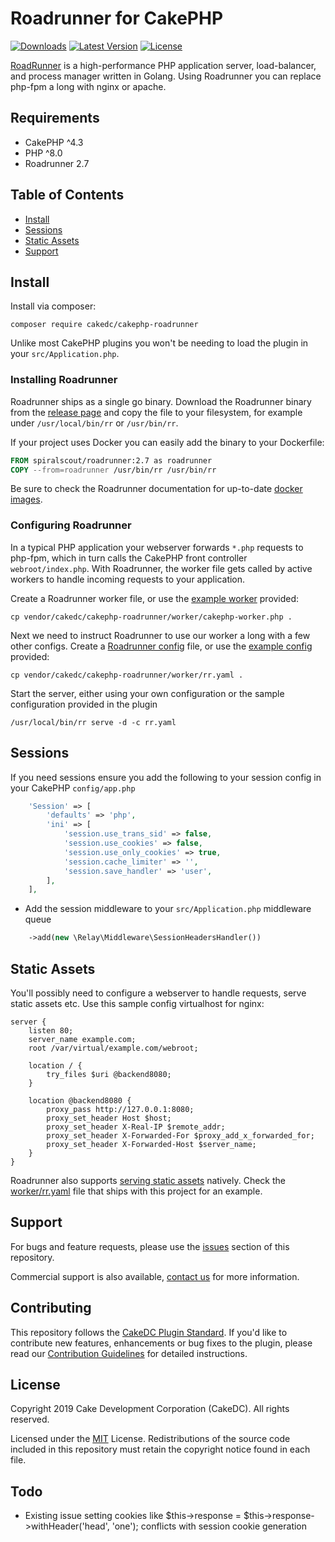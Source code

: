 # Roadrunner for CakePHP

[![Downloads](https://poser.pugx.org/cakedc/cakephp-roadrunner/d/total.png)](https://packagist.org/packages/cakedc/cakephp-roadrunner)
[![Latest Version](https://poser.pugx.org/cakedc/cakephp-roadrunner/v/stable.png)](https://packagist.org/packages/cakedc/cakephp-roadrunner)
[![License](https://poser.pugx.org/cakedc/cakephp-roadrunner/license.svg)](https://packagist.org/packages/cakedc/cakephp-roadrunner)

[RoadRunner](https://roadrunner.dev/) is a high-performance PHP application server, load-balancer, and process 
manager written in Golang. Using Roadrunner you can replace php-fpm a long with nginx or apache.

## Requirements

* CakePHP ^4.3
* PHP ^8.0
* Roadrunner 2.7

## Table of Contents
 
- [Install](#install)
- [Sessions](#install)
- [Static Assets](#static-assets)
- [Support](#support)

## Install

Install via composer:

```console
composer require cakedc/cakephp-roadrunner
```

Unlike most CakePHP plugins you won't be needing to load the plugin in your `src/Application.php`.

### Installing Roadrunner

Roadrunner ships as a single go binary. Download the Roadrunner binary from the 
[release page](https://github.com/roadrunner-server/roadrunner/releases) and copy the file to your 
filesystem, for example under `/usr/local/bin/rr` or `/usr/bin/rr`.

If your project uses Docker you can easily add the binary to your Dockerfile:

```dockerfile
FROM spiralscout/roadrunner:2.7 as roadrunner
COPY --from=roadrunner /usr/bin/rr /usr/bin/rr
```

Be sure to check the Roadrunner documentation for up-to-date [docker images](https://roadrunner.dev/docs/docker-images).

### Configuring Roadrunner

In a typical PHP application your webserver forwards `*.php` requests to php-fpm, which in turn calls the CakePHP
front controller `webroot/index.php`. With Roadrunner, the worker file gets called by active workers to handle
incoming requests to your application. 

Create a Roadrunner worker file, or use the [example worker](worker/cakephp-worker.php) provided:

```console
cp vendor/cakedc/cakephp-roadrunner/worker/cakephp-worker.php .
```

Next we need to instruct Roadrunner to use our worker a long with a few other configs. Create a 
[Roadrunner config](https://roadrunner.dev/docs/intro-config) file, or use the [example config](worker/rr.yaml) 
provided:

```console
cp vendor/cakedc/cakephp-roadrunner/worker/rr.yaml .
```

Start the server, either using your own configuration or the sample configuration provided in the plugin

```console
/usr/local/bin/rr serve -d -c rr.yaml
```

## Sessions

If you need sessions ensure you add the following to your session config in your CakePHP `config/app.php`

```php
    'Session' => [
        'defaults' => 'php',
        'ini' => [
            'session.use_trans_sid' => false,
            'session.use_cookies' => false,
            'session.use_only_cookies' => true,
            'session.cache_limiter' => '',
            'session.save_handler' => 'user',
        ],
    ],
```

  * Add the session middleware to your `src/Application.php` middleware queue

```php
    ->add(new \Relay\Middleware\SessionHeadersHandler())
```

## Static Assets

You'll possibly need to configure a webserver to handle requests, serve static assets etc.
Use this sample config virtualhost for nginx:

```
server {
    listen 80;
    server_name example.com; 
    root /var/virtual/example.com/webroot;

    location / {
        try_files $uri @backend8080;
    }

    location @backend8080 {
        proxy_pass http://127.0.0.1:8080;
        proxy_set_header Host $host;
        proxy_set_header X-Real-IP $remote_addr;
        proxy_set_header X-Forwarded-For $proxy_add_x_forwarded_for;
        proxy_set_header X-Forwarded-Host $server_name;
    }
}
```

Roadrunner also supports [serving static assets](https://roadrunner.dev/docs/http-static) natively. Check the 
[worker/rr.yaml](worker/rr.yaml) file that ships with this project for an example.

## Support

For bugs and feature requests, please use the [issues](https://github.com/cakedc/cakephp-roadrunner/issues) section 
of this repository.

Commercial support is also available, [contact us](https://www.cakedc.com/contact) for more information.

## Contributing

This repository follows the [CakeDC Plugin Standard](https://www.cakedc.com/plugin-standard). If you'd like to 
contribute new features, enhancements or bug fixes to the plugin, please read our 
[Contribution Guidelines](https://www.cakedc.com/contribution-guidelines) for detailed instructions.

## License

Copyright 2019 Cake Development Corporation (CakeDC). All rights reserved.

Licensed under the [MIT](http://www.opensource.org/licenses/mit-license.php) License. Redistributions of the source 
code included in this repository must retain the copyright notice found in each file.

## Todo

* Existing issue setting cookies like $this->response = $this->response->withHeader('head', 'one'); conflicts with 
session cookie generation
